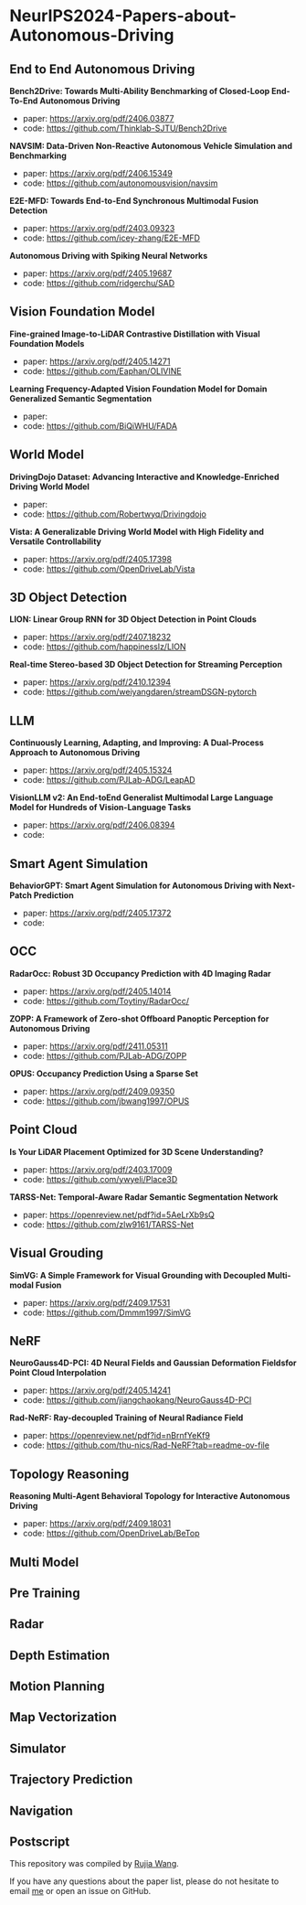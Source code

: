 # NeurIPS2024-Papers-about-Autonomous-Driving

## End to End Autonomous Driving

**Bench2Drive: Towards Multi-Ability Benchmarking of Closed-Loop End-To-End Autonomous Driving**

- paper: https://arxiv.org/pdf/2406.03877
- code: https://github.com/Thinklab-SJTU/Bench2Drive

**NAVSIM: Data-Driven Non-Reactive Autonomous Vehicle Simulation and Benchmarking**

- paper: https://arxiv.org/pdf/2406.15349
- code: https://github.com/autonomousvision/navsim

**E2E-MFD: Towards End-to-End Synchronous Multimodal Fusion Detection**

- paper: https://arxiv.org/pdf/2403.09323
- code: https://github.com/icey-zhang/E2E-MFD

**Autonomous Driving with Spiking Neural Networks**

- paper: https://arxiv.org/pdf/2405.19687
- code: https://github.com/ridgerchu/SAD



## Vision Foundation Model

**Fine-grained Image-to-LiDAR Contrastive Distillation with Visual Foundation Models**

- paper: https://arxiv.org/pdf/2405.14271
- code: https://github.com/Eaphan/OLIVINE

**Learning Frequency-Adapted Vision Foundation Model for Domain Generalized Semantic Segmentation**

- paper: 
- code: https://github.com/BiQiWHU/FADA



## World Model

**DrivingDojo Dataset: Advancing Interactive and Knowledge-Enriched Driving World Model**

- paper: 
- code: https://github.com/Robertwyq/Drivingdojo

**Vista: A Generalizable Driving World Model with High Fidelity and Versatile Controllability**

- paper: https://arxiv.org/pdf/2405.17398
- code: https://github.com/OpenDriveLab/Vista




## 3D Object Detection

**LION: Linear Group RNN for 3D Object Detection in Point Clouds**

- paper: https://arxiv.org/pdf/2407.18232
- code: https://github.com/happinesslz/LION

**Real-time Stereo-based 3D Object Detection for Streaming Perception**

- paper: https://arxiv.org/pdf/2410.12394
- code: https://github.com/weiyangdaren/streamDSGN-pytorch



## LLM

**Continuously Learning, Adapting, and Improving: A Dual-Process Approach to Autonomous Driving**

- paper: https://arxiv.org/pdf/2405.15324
- code: https://github.com/PJLab-ADG/LeapAD

**VisionLLM v2: An End-toEnd Generalist Multimodal Large Language Model for Hundreds of Vision-Language Tasks**

- paper: https://arxiv.org/pdf/2406.08394
- code: 



## Smart Agent Simulation

**BehaviorGPT: Smart Agent Simulation for Autonomous Driving with Next-Patch Prediction**

- paper: https://arxiv.org/pdf/2405.17372
- code:



## OCC

**RadarOcc: Robust 3D Occupancy Prediction with 4D Imaging Radar**

- paper: https://arxiv.org/pdf/2405.14014
- code: https://github.com/Toytiny/RadarOcc/

**ZOPP: A Framework of Zero-shot Offboard Panoptic Perception for Autonomous Driving**

- paper: https://arxiv.org/pdf/2411.05311
- code: https://github.com/PJLab-ADG/ZOPP

**OPUS: Occupancy Prediction Using a Sparse Set**

- paper: https://arxiv.org/pdf/2409.09350
- code: https://github.com/jbwang1997/OPUS



## Point Cloud

**Is Your LiDAR Placement Optimized for 3D Scene Understanding?**

- paper: https://arxiv.org/pdf/2403.17009
- code: https://github.com/ywyeli/Place3D

**TARSS-Net: Temporal-Aware Radar Semantic Segmentation Network**

- paper: https://openreview.net/pdf?id=5AeLrXb9sQ
- code: https://github.com/zlw9161/TARSS-Net



## Visual Grouding

**SimVG: A Simple Framework for Visual Grounding with Decoupled Multi-modal Fusion**

- paper: https://arxiv.org/pdf/2409.17531
- code: https://github.com/Dmmm1997/SimVG



## NeRF

**NeuroGauss4D-PCI: 4D Neural Fields and Gaussian Deformation Fieldsfor Point Cloud Interpolation**

- paper: https://arxiv.org/pdf/2405.14241
- code: https://github.com/jiangchaokang/NeuroGauss4D-PCI

**Rad-NeRF: Ray-decoupled Training of Neural Radiance Field**

- paper: https://openreview.net/pdf?id=nBrnfYeKf9
- code: https://github.com/thu-nics/Rad-NeRF?tab=readme-ov-file



## Topology Reasoning

**Reasoning Multi-Agent Behavioral Topology for Interactive Autonomous Driving**

- paper: https://arxiv.org/pdf/2409.18031
- code: https://github.com/OpenDriveLab/BeTop





## Multi Model



## Pre Training



## Radar



## Depth Estimation



## Motion Planning



## Map Vectorization



## Simulator



## Trajectory Prediction



## Navigation



## Postscript

This repository was compiled by [Rujia Wang](https://github.com/shenxiaowrj).

If you have any questions about the paper list, please do not hesitate to email [me](rujiawang329@gmail.com) or open an issue on GitHub.
